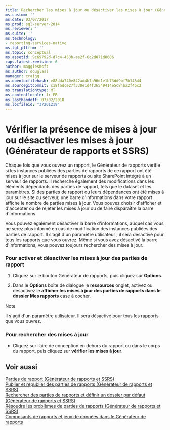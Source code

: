 ```yaml
---
title: Rechercher les mises à jour ou désactiver les mises à jour (Générateur de rapports et SSRS) | Microsoft Docs
ms.custom: ''
ms.date: 03/07/2017
ms.prod: sql-server-2014
ms.reviewer: ''
ms.suite: ''
ms.technology:
- reporting-services-native
ms.tgt_pltfrm: ''
ms.topic: conceptual
ms.assetid: 9c69792d-d7c4-453b-ae2f-6d2d071d8606
caps.latest.revision: 6
author: maggiesmsft
ms.author: douglasl
manager: craigg
ms.openlocfilehash: e88dda740e842ad4b7a96d1e1b73dd9bf7b14844
ms.sourcegitcommit: c18fadce27f330e1d4f36549414e5c84ba2f46c2
ms.translationtype: MT
ms.contentlocale: fr-FR
ms.lasthandoff: 07/02/2018
ms.locfileid: "37201219"
---
```

# <a name="check-for-updates-or-turn-updates-off-report-builder-and-ssrs"></a>Vérifier la présence de mises à jour ou désactiver les mises à jour (Générateur de rapports et SSRS)
  Chaque fois que vous ouvrez un rapport, le Générateur de rapports vérifie si les instances publiées des parties de rapports de ce rapport ont été mises à jour sur le serveur de rapports ou site SharePoint intégré à un serveur de rapports. Il recherche également des modifications dans les éléments dépendants des parties de rapport, tels que le dataset et les paramètres. Si des parties de rapport ou leurs dépendances ont été mises à jour sur le site ou serveur, une barre d'informations dans votre rapport affiche le nombre de parties mises à jour. Vous pouvez choisir d'afficher et d'accepter ou de rejeter les mises à jour ou de faire disparaître la barre d'informations.  
  
 Vous pouvez également désactiver la barre d'informations, auquel cas vous ne serez plus informé en cas de modification des instances publiées des parties de rapport. Il s'agit d'un paramètre utilisateur ; il sera désactivé pour tous les rapports que vous ouvrez. Même si vous avez désactivé la barre d'informations, vous pouvez toujours rechercher des mises à jour.  
  
### <a name="to-turn-on-and-off-report-part-updates"></a>Pour activer et désactiver les mises à jour des parties de rapport  
  
1.  Cliquez sur le bouton Générateur de rapports, puis cliquez sur **Options**.  
  
2.  Dans le **Options** boîte de dialogue le **ressources** onglet, activez ou désactivez le **afficher les mises à jour des parties de rapports dans le dossier Mes rapports** case à cocher.  
  
> [!NOTE]  
>  Il s'agit d'un paramètre utilisateur. Il sera désactivé pour tous les rapports que vous ouvrez.  
  
### <a name="to-check-for-updates"></a>Pour rechercher des mises à jour  
  
-   Cliquez sur l’aire de conception en dehors du rapport ou dans le corps du rapport, puis cliquez sur **vérifier les mises à jour**.  
  
## <a name="see-also"></a>Voir aussi  
 [Parties de rapport &#40;Générateur de rapports et SSRS&#41;](report-parts-report-builder-and-ssrs.md)   
 [Publier et republier des parties de rapports &#40;Générateur de rapports et SSRS&#41;](report-design/publish-and-republish-report-parts-report-builder-and-ssrs.md)   
 [Rechercher des parties de rapports et définir un dossier par défaut &#40;Générateur de rapports et SSRS&#41;](report-design/browse-for-report-parts-and-set-a-default-folder-report-builder-and-ssrs.md)   
 [Résoudre les problèmes de parties de rapports &#40;Générateur de rapports et SSRS&#41;](../../2014/reporting-services/troubleshoot-report-parts-report-builder-and-ssrs.md)   
 [Composants de rapports et jeux de données dans le Générateur de rapports](report-data/report-parts-and-datasets-in-report-builder.md)  
  
  
